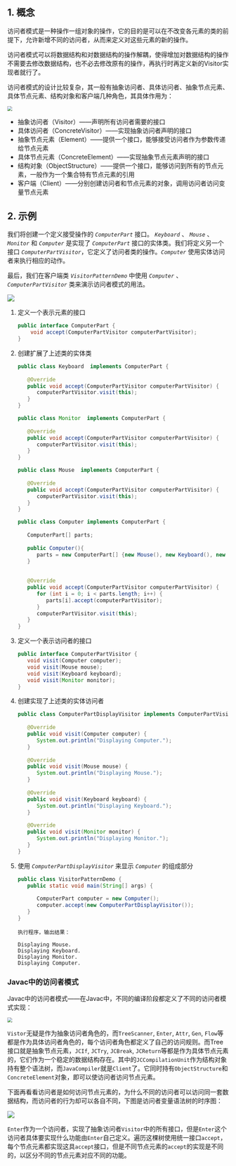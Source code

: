 ## 1. 概念

访问者模式是一种操作一组对象的操作，它的目的是可以在不改变各元素的类的前提下，允许新增不同的访问者，从而来定义对这些元素的新的操作。

访问者模式可以将数据结构和对数据结构的操作解耦，使得增加对数据结构的操作不需要去修改数据结构，也不必去修改原有的操作，再执行时再定义新的Visitor实现者就行了。

访问者模式的设计比较复杂，其一般有抽象访问者、具体访问者、抽象节点元素、具体节点元素、结构对象和客户端几种角色，其具体作用为：

<img src="https://chua-n.gitee.io/figure-bed/notebook/Java/64.png" style="zoom:67%;" />

- 抽象访问者（Visitor）——声明所有访问者需要的接口
- 具体访问者（ConcreteVisitor）——实现抽象访问者声明的接口
- 抽象节点元素（Element）——提供一个接口，能够接受访问者作为参数传递给节点元素
- 具体节点元素（ConcreteElement）——实现抽象节点元素声明的接口
- 结构对象（ObjectStructure）——提供一个接口，能够访问到所有的节点元素，一般作为一个集合特有节点元素的引用
- 客户端（Client）——分别创建访问者和节点元素的对象，调用访问者访问变量节点元素

## 2. 示例

我们将创建一个定义接受操作的 *`ComputerPart`* 接口。 *`Keyboard`* 、 *`Mouse`* 、 *`Monitor`* 和 *`Computer`* 是实现了 *`ComputerPart`* 接口的实体类。我们将定义另一个接口 *`ComputerPartVisitor`*，它定义了访问者类的操作。*`Computer`* 使用实体访问者来执行相应的动作。

最后，我们在客户端类 *`VisitorPatternDemo`* 中使用 *`Computer`* 、 *`ComputerPartVisitor`* 类来演示访问者模式的用法。

![](https://chua-n.gitee.io/figure-bed/notebook/Java/86.png)

1. 定义一个表示元素的接口

    ```java
    public interface ComputerPart {
        void accept(ComputerPartVisitor computerPartVisitor);
    }
    ```

2. 创建扩展了上述类的实体类

    ```java
    public class Keyboard  implements ComputerPart {
     
       @Override
       public void accept(ComputerPartVisitor computerPartVisitor) {
          computerPartVisitor.visit(this);
       }
    }
    ```

    ```java
    public class Monitor  implements ComputerPart {
     
       @Override
       public void accept(ComputerPartVisitor computerPartVisitor) {
          computerPartVisitor.visit(this);
       }
    }
    ```

    ```java
    public class Mouse  implements ComputerPart {
     
       @Override
       public void accept(ComputerPartVisitor computerPartVisitor) {
          computerPartVisitor.visit(this);
       }
    }
    ```

    ```java
    public class Computer implements ComputerPart {
       
       ComputerPart[] parts;
     
       public Computer(){
          parts = new ComputerPart[] {new Mouse(), new Keyboard(), new Monitor()};      
       } 
     
     
       @Override
       public void accept(ComputerPartVisitor computerPartVisitor) {
          for (int i = 0; i < parts.length; i++) {
             parts[i].accept(computerPartVisitor);
          }
          computerPartVisitor.visit(this);
       }
    }
    ```

3. 定义一个表示访问者的接口

    ```java
    public interface ComputerPartVisitor {
       void visit(Computer computer);
       void visit(Mouse mouse);
       void visit(Keyboard keyboard);
       void visit(Monitor monitor);
    }
    ```

4. 创建实现了上述类的实体访问者

    ```java
    public class ComputerPartDisplayVisitor implements ComputerPartVisitor {
     
       @Override
       public void visit(Computer computer) {
          System.out.println("Displaying Computer.");
       }
     
       @Override
       public void visit(Mouse mouse) {
          System.out.println("Displaying Mouse.");
       }
     
       @Override
       public void visit(Keyboard keyboard) {
          System.out.println("Displaying Keyboard.");
       }
     
       @Override
       public void visit(Monitor monitor) {
          System.out.println("Displaying Monitor.");
       }
    }
    ```

5. 使用 *`ComputerPartDisplayVisitor`* 来显示 *`Computer`* 的组成部分

    ```java
    public class VisitorPatternDemo {
       public static void main(String[] args) {
     
          ComputerPart computer = new Computer();
          computer.accept(new ComputerPartDisplayVisitor());
       }
    }
    ```

    ```text
    执行程序，输出结果：
    
    Displaying Mouse.
    Displaying Keyboard.
    Displaying Monitor.
    Displaying Computer.
    ```

### Javac中的访问者模式

Javac中的访问者模式——在Javac中，不同的编译阶段都定义了不同的访问者模式实现：

<img src="https://chua-n.gitee.io/figure-bed/notebook/Java/65.png" style="zoom:67%;" />

`Vistor`无疑是作为抽象访问者角色的，而`TreeScanner`, `Enter`, `Attr`, `Gen`, `Flow`等都是作为具体访问者角色的，每个访问者角色都定义了自己的访问规则。而Tree接口就是抽象节点元素，`JCIf`, `JCTry`, `JCBreak`, `JCReturn`等都是作为具体节点元素的，它们作为一个稳定的数据结构存在。其中的`JCCompilationUnit`作为结构对象持有整个语法树，而`JavaCompiler`就是`Client`了。它同时持有`ObjectStructure`和`ConcreteElement`对象，即可以使访问者访问节点元素。

下面再看看访问者是如何访问节点元素的，为什么不同的访问者可以访问同一套数据结构，而访问者的行为却可以各自不同，下图是访问者变量语法树的时序图：

![](https://chua-n.gitee.io/figure-bed/notebook/Java/66.png)

`Enter`作为一个访问者，实现了抽象访问者`Visitor`中的所有接口，但是`Enter`这个访问者具体要实现什么功能由`Enter`自己定义。遍历这棵树使用统一接口`accept`，每个节点元素都实现这具`accept`接口，但是不同节点元素的`accept`的实现是不同的，以区分不同的节点元素对应不同的功能。

